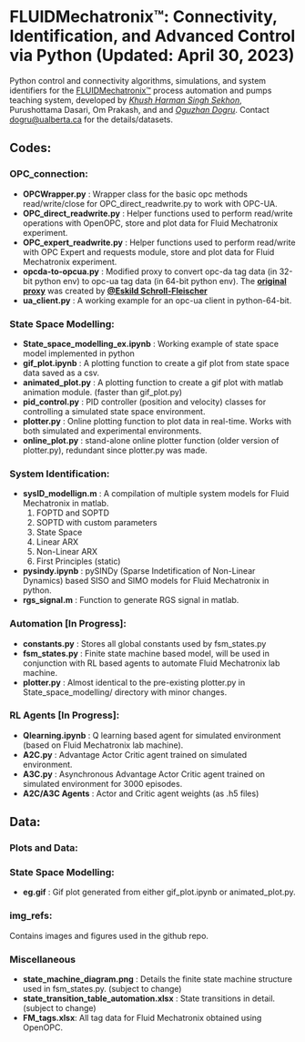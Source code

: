 # FLUIDMechatronix™: Connectivity, Identification, and Advanced Control via Python (Updated: April 30, 2023)

Python control and connectivity algorithms, simulations, and system identifiers for the [FLUIDMechatronix™](https://www.turbinetechnologies.com/educational-lab-products/pump-lab-with-automation) process automation and pumps teaching system, developed by [_Khush Harman Singh Sekhon_](https://github.com/ginni0002), Purushottama Dasari, Om Prakash, and and [_Oguzhan Dogru_](https://github.com/oguzhan-dogru). Contact [dogru@ualberta.ca](mailto:dogru@ualberta.ca?subject=[GitHub]%20Fluid%20Mechatronix) for the details/datasets.

## Codes: 

### OPC_connection:
  - **OPCWrapper.py** : Wrapper class for the basic opc methods read/write/close for OPC_direct_readwrite.py to work with OPC-UA.
  - **OPC_direct_readwrite.py** : Helper functions used to perform read/write operations with OpenOPC, store and plot data for Fluid Mechatronix experiment.
  - **OPC_expert_readwrite.py** : Helper functions used to perform read/write with OPC Expert and requests module, store and plot data for Fluid Mechatronix experiment.
  - **opcda-to-opcua.py** : Modified proxy to convert opc-da tag data (in 32-bit python env) to opc-ua tag data (in 64-bit python env). The [**original proxy**](http://courses.compute.dtu.dk/02619/software/opcda_to_opcua.py) was created by [**@Eskild Schroll-Fleischer**](https://github.com/eskildsf)
  - **ua_client.py** : A working example for an opc-ua client in python-64-bit.

### State Space Modelling:
  - **State_space_modelling_ex.ipynb** : Working example of state space model implemented in python
  - **gif_plot.ipynb** : A plotting function to create a gif plot from state space data saved as a csv.
  - **animated_plot.py** : A plotting function to create a gif plot with matlab animation module. (faster than gif_plot.py)
  - **pid_control.py** : PID controller (position and velocity) classes for controlling a simulated state space environment.
  - **plotter.py** : Online plotting function to plot data in real-time. Works with both simulated and experimental environments.
  - **online_plot.py** : stand-alone online plotter function (older version of plotter.py), redundant since plotter.py was made.

### System Identification:
  - **sysID_modellign.m** : A compilation of multiple system models for Fluid Mechatronix in matlab.
    1. FOPTD and SOPTD 
    2. SOPTD with custom parameters
    3. State Space 
    4. Linear ARX
    5. Non-Linear ARX
    6. First Principles (static)
  - **pysindy.ipynb** : pySINDy (Sparse Indetification of Non-Linear Dynamics) based SISO and SIMO models for Fluid Mechatronix in python.
  - **rgs_signal.m** : Function to generate RGS signal in matlab.

### Automation [In Progress]:
  - **constants.py** : Stores all global constants used by fsm_states.py
  - **fsm_states.py** : Finite state machine based model, will be used in conjunction with RL based agents to automate Fluid Mechatronix lab machine.
  - **plotter.py** : Almost identical to the pre-existing plotter.py in State_space_modelling/ directory with minor changes.

### RL Agents [In Progress]:
  - **Qlearning.ipynb** : Q learning based agent for simulated environment (based on Fluid Mechatronix lab machine).
  - **A2C.py** : Advantage Actor Critic agent trained on simulated environment.
  - **A3C.py** : Asynchronous Advantage Actor Critic agent trained on simulated environment for 3000 episodes.
  - **A2C/A3C Agents** : Actor and Critic agent weights (as .h5 files)


## Data:

### Plots and Data:

### State Space Modelling:
  - **eg.gif** : Gif plot generated from either gif_plot.ipynb or animated_plot.py.
  
### img_refs:
Contains images and figures used in the github repo.

### Miscellaneous 
  - **state_machine_diagram.png** : Details the finite state machine structure used in fsm_states.py. (subject to change)
  - **state_transition_table_automation.xlsx** : State transitions in detail. (subject to change)
  - **FM_tags.xlsx**: All tag data for Fluid Mechatronix obtained using OpenOPC.
